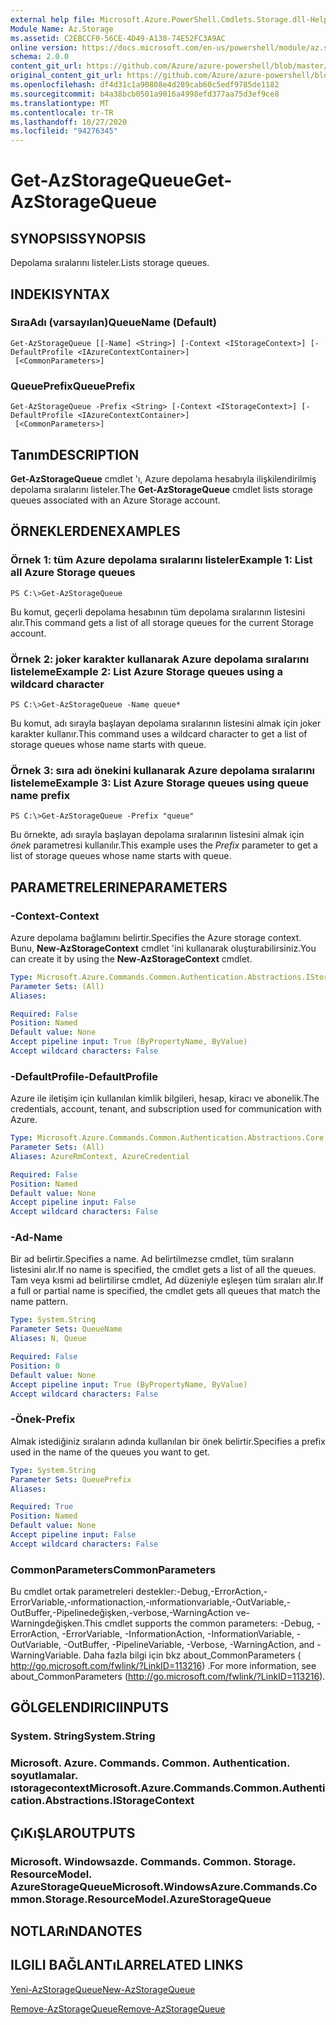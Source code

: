 ```yaml
---
external help file: Microsoft.Azure.PowerShell.Cmdlets.Storage.dll-Help.xml
Module Name: Az.Storage
ms.assetid: C2EBCCF0-56CE-4D49-A138-74E52FC3A9AC
online version: https://docs.microsoft.com/en-us/powershell/module/az.storage/get-azstoragequeue
schema: 2.0.0
content_git_url: https://github.com/Azure/azure-powershell/blob/master/src/Storage/Storage.Management/help/Get-AzStorageQueue.md
original_content_git_url: https://github.com/Azure/azure-powershell/blob/master/src/Storage/Storage.Management/help/Get-AzStorageQueue.md
ms.openlocfilehash: df4d31c1a90808e4d289cab60c5edf9785de1182
ms.sourcegitcommit: b4a38bcb0501a9016a4998efd377aa75d3ef9ce8
ms.translationtype: MT
ms.contentlocale: tr-TR
ms.lasthandoff: 10/27/2020
ms.locfileid: "94276345"
---
```

# <span data-ttu-id="8916a-101">Get-AzStorageQueue</span><span class="sxs-lookup"><span data-stu-id="8916a-101">Get-AzStorageQueue</span></span>

## <span data-ttu-id="8916a-102">SYNOPSIS</span><span class="sxs-lookup"><span data-stu-id="8916a-102">SYNOPSIS</span></span>
<span data-ttu-id="8916a-103">Depolama sıralarını listeler.</span><span class="sxs-lookup"><span data-stu-id="8916a-103">Lists storage queues.</span></span>

## <span data-ttu-id="8916a-104">INDEKI</span><span class="sxs-lookup"><span data-stu-id="8916a-104">SYNTAX</span></span>

### <span data-ttu-id="8916a-105">SıraAdı (varsayılan)</span><span class="sxs-lookup"><span data-stu-id="8916a-105">QueueName (Default)</span></span>
```
Get-AzStorageQueue [[-Name] <String>] [-Context <IStorageContext>] [-DefaultProfile <IAzureContextContainer>]
 [<CommonParameters>]
```

### <span data-ttu-id="8916a-106">QueuePrefix</span><span class="sxs-lookup"><span data-stu-id="8916a-106">QueuePrefix</span></span>
```
Get-AzStorageQueue -Prefix <String> [-Context <IStorageContext>] [-DefaultProfile <IAzureContextContainer>]
 [<CommonParameters>]
```

## <span data-ttu-id="8916a-107">Tanım</span><span class="sxs-lookup"><span data-stu-id="8916a-107">DESCRIPTION</span></span>
<span data-ttu-id="8916a-108">**Get-AzStorageQueue** cmdlet 'ı, Azure depolama hesabıyla ilişkilendirilmiş depolama sıralarını listeler.</span><span class="sxs-lookup"><span data-stu-id="8916a-108">The **Get-AzStorageQueue** cmdlet lists storage queues associated with an Azure Storage account.</span></span>

## <span data-ttu-id="8916a-109">ÖRNEKLERDEN</span><span class="sxs-lookup"><span data-stu-id="8916a-109">EXAMPLES</span></span>

### <span data-ttu-id="8916a-110">Örnek 1: tüm Azure depolama sıralarını listeler</span><span class="sxs-lookup"><span data-stu-id="8916a-110">Example 1: List all Azure Storage queues</span></span>
```
PS C:\>Get-AzStorageQueue
```

<span data-ttu-id="8916a-111">Bu komut, geçerli depolama hesabının tüm depolama sıralarının listesini alır.</span><span class="sxs-lookup"><span data-stu-id="8916a-111">This command gets a list of all storage queues for the current Storage account.</span></span>

### <span data-ttu-id="8916a-112">Örnek 2: joker karakter kullanarak Azure depolama sıralarını listeleme</span><span class="sxs-lookup"><span data-stu-id="8916a-112">Example 2: List Azure Storage queues using a wildcard character</span></span>
```
PS C:\>Get-AzStorageQueue -Name queue*
```

<span data-ttu-id="8916a-113">Bu komut, adı sırayla başlayan depolama sıralarının listesini almak için joker karakter kullanır.</span><span class="sxs-lookup"><span data-stu-id="8916a-113">This command uses a wildcard character to get a list of storage queues whose name starts with queue.</span></span>

### <span data-ttu-id="8916a-114">Örnek 3: sıra adı önekini kullanarak Azure depolama sıralarını listeleme</span><span class="sxs-lookup"><span data-stu-id="8916a-114">Example 3: List Azure Storage queues using queue name prefix</span></span>
```
PS C:\>Get-AzStorageQueue -Prefix "queue"
```

<span data-ttu-id="8916a-115">Bu örnekte, adı sırayla başlayan depolama sıralarının listesini almak için *önek* parametresi kullanılır.</span><span class="sxs-lookup"><span data-stu-id="8916a-115">This example uses the *Prefix* parameter to get a list of storage queues whose name starts with queue.</span></span>

## <span data-ttu-id="8916a-116">PARAMETRELERINE</span><span class="sxs-lookup"><span data-stu-id="8916a-116">PARAMETERS</span></span>

### <span data-ttu-id="8916a-117">-Context</span><span class="sxs-lookup"><span data-stu-id="8916a-117">-Context</span></span>
<span data-ttu-id="8916a-118">Azure depolama bağlamını belirtir.</span><span class="sxs-lookup"><span data-stu-id="8916a-118">Specifies the Azure storage context.</span></span>
<span data-ttu-id="8916a-119">Bunu, **New-AzStorageContext** cmdlet 'ini kullanarak oluşturabilirsiniz.</span><span class="sxs-lookup"><span data-stu-id="8916a-119">You can create it by using the **New-AzStorageContext** cmdlet.</span></span>

```yaml
Type: Microsoft.Azure.Commands.Common.Authentication.Abstractions.IStorageContext
Parameter Sets: (All)
Aliases:

Required: False
Position: Named
Default value: None
Accept pipeline input: True (ByPropertyName, ByValue)
Accept wildcard characters: False
```

### <span data-ttu-id="8916a-120">-DefaultProfile</span><span class="sxs-lookup"><span data-stu-id="8916a-120">-DefaultProfile</span></span>
<span data-ttu-id="8916a-121">Azure ile iletişim için kullanılan kimlik bilgileri, hesap, kiracı ve abonelik.</span><span class="sxs-lookup"><span data-stu-id="8916a-121">The credentials, account, tenant, and subscription used for communication with Azure.</span></span>

```yaml
Type: Microsoft.Azure.Commands.Common.Authentication.Abstractions.Core.IAzureContextContainer
Parameter Sets: (All)
Aliases: AzureRmContext, AzureCredential

Required: False
Position: Named
Default value: None
Accept pipeline input: False
Accept wildcard characters: False
```

### <span data-ttu-id="8916a-122">-Ad</span><span class="sxs-lookup"><span data-stu-id="8916a-122">-Name</span></span>
<span data-ttu-id="8916a-123">Bir ad belirtir.</span><span class="sxs-lookup"><span data-stu-id="8916a-123">Specifies a name.</span></span>
<span data-ttu-id="8916a-124">Ad belirtilmezse cmdlet, tüm sıraların listesini alır.</span><span class="sxs-lookup"><span data-stu-id="8916a-124">If no name is specified, the cmdlet gets a list of all the queues.</span></span>
<span data-ttu-id="8916a-125">Tam veya kısmi ad belirtilirse cmdlet, Ad düzeniyle eşleşen tüm sıraları alır.</span><span class="sxs-lookup"><span data-stu-id="8916a-125">If a full or partial name is specified, the cmdlet gets all queues that match the name pattern.</span></span>

```yaml
Type: System.String
Parameter Sets: QueueName
Aliases: N, Queue

Required: False
Position: 0
Default value: None
Accept pipeline input: True (ByPropertyName, ByValue)
Accept wildcard characters: False
```

### <span data-ttu-id="8916a-126">-Önek</span><span class="sxs-lookup"><span data-stu-id="8916a-126">-Prefix</span></span>
<span data-ttu-id="8916a-127">Almak istediğiniz sıraların adında kullanılan bir önek belirtir.</span><span class="sxs-lookup"><span data-stu-id="8916a-127">Specifies a prefix used in the name of the queues you want to get.</span></span>

```yaml
Type: System.String
Parameter Sets: QueuePrefix
Aliases:

Required: True
Position: Named
Default value: None
Accept pipeline input: False
Accept wildcard characters: False
```

### <span data-ttu-id="8916a-128">CommonParameters</span><span class="sxs-lookup"><span data-stu-id="8916a-128">CommonParameters</span></span>
<span data-ttu-id="8916a-129">Bu cmdlet ortak parametreleri destekler:-Debug,-ErrorAction,-ErrorVariable,-ınformationaction,-ınformationvariable,-OutVariable,-OutBuffer,-Pipelinedeğişken,-verbose,-WarningAction ve-Warningdeğişken.</span><span class="sxs-lookup"><span data-stu-id="8916a-129">This cmdlet supports the common parameters: -Debug, -ErrorAction, -ErrorVariable, -InformationAction, -InformationVariable, -OutVariable, -OutBuffer, -PipelineVariable, -Verbose, -WarningAction, and -WarningVariable.</span></span> <span data-ttu-id="8916a-130">Daha fazla bilgi için bkz about_CommonParameters ( http://go.microsoft.com/fwlink/?LinkID=113216) .</span><span class="sxs-lookup"><span data-stu-id="8916a-130">For more information, see about_CommonParameters (http://go.microsoft.com/fwlink/?LinkID=113216).</span></span>

## <span data-ttu-id="8916a-131">GÖLGELENDIRICI</span><span class="sxs-lookup"><span data-stu-id="8916a-131">INPUTS</span></span>

### <span data-ttu-id="8916a-132">System. String</span><span class="sxs-lookup"><span data-stu-id="8916a-132">System.String</span></span>

### <span data-ttu-id="8916a-133">Microsoft. Azure. Commands. Common. Authentication. soyutlamalar. ıstoragecontext</span><span class="sxs-lookup"><span data-stu-id="8916a-133">Microsoft.Azure.Commands.Common.Authentication.Abstractions.IStorageContext</span></span>

## <span data-ttu-id="8916a-134">ÇıKıŞLAR</span><span class="sxs-lookup"><span data-stu-id="8916a-134">OUTPUTS</span></span>

### <span data-ttu-id="8916a-135">Microsoft. Windowsazde. Commands. Common. Storage. ResourceModel. AzureStorageQueue</span><span class="sxs-lookup"><span data-stu-id="8916a-135">Microsoft.WindowsAzure.Commands.Common.Storage.ResourceModel.AzureStorageQueue</span></span>

## <span data-ttu-id="8916a-136">NOTLARıNDA</span><span class="sxs-lookup"><span data-stu-id="8916a-136">NOTES</span></span>

## <span data-ttu-id="8916a-137">ILGILI BAĞLANTıLAR</span><span class="sxs-lookup"><span data-stu-id="8916a-137">RELATED LINKS</span></span>

[<span data-ttu-id="8916a-138">Yeni-AzStorageQueue</span><span class="sxs-lookup"><span data-stu-id="8916a-138">New-AzStorageQueue</span></span>](./New-AzStorageQueue.md)

[<span data-ttu-id="8916a-139">Remove-AzStorageQueue</span><span class="sxs-lookup"><span data-stu-id="8916a-139">Remove-AzStorageQueue</span></span>](./Remove-AzStorageQueue.md)


